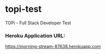 # topi-test
TOPi - Full Stack Developer Test

### Heroku Application URL:
https://morning-stream-87638.herokuapp.com

